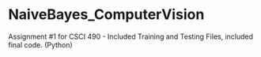 # NaiveBayes_ComputerVision
Assignment #1 for CSCI 490 - Included Training and Testing Files, included final code. (Python)
